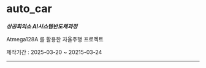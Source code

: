 # auto_car

***상공회의소 AI시스템반도체과정***

Atmega128A 를 활용한 자율주행 프로젝트


제작기간 : 2025-03-20 ~ 20215-03-24

***
